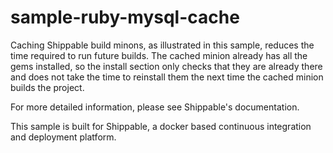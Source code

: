sample-ruby-mysql-cache
===========================

Caching Shippable build minons, as illustrated in this sample, reduces the time required to run future builds.  The cached minion already has all the gems installed, so the install section only checks that they are already there and does not take the time to reinstall them the next time the cached minion builds the project.

For more detailed information, please see Shippable's documentation.

This sample is built for Shippable, a docker based continuous integration and deployment platform.
